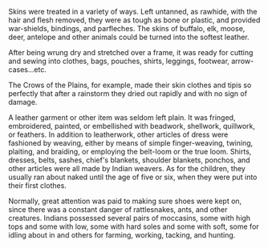 Skins were treated in a variety of ways. Left untanned, as rawhide, with the hair and flesh removed, they were as tough as bone or plastic, and provided war-shields, bindings, and parfleches. The skins of buffalo, elk, moose, deer, antelope and other animals could be turned into the softest leather.

After being wrung dry and stretched over a frame, it was ready for cutting and sewing into clothes, bags, pouches, shirts, leggings, footwear, arrow-cases...etc.

The Crows of the Plains, for example, made their skin clothes and tipis so perfectly that after a rainstorm they dried out rapidly and with no sign of damage.

A leather garment or other item was seldom left plain. It was fringed, embroidered, painted, or embellished with beadwork, shellwork, quillwork, or feathers. In addition to leatherwork, other articles of dress were fashioned by weaving, either by means of simple finger-weaving, twining, plaiting, and braiding, or employing the belt-loom or the true loom. Shirts, dresses, belts, sashes, chief's blankets, shoulder blankets, ponchos, and other articles were all made by Indian weavers. As for the children, they usually ran about naked until the age of five or six, when they were put into their first clothes.

Normally, great attention was paid to making sure shoes were kept on, since there was a constant danger of rattlesnakes, ants, and other creatures. Indians possessed several pairs of moccasins, some with high tops and some with low, some with hard soles and some with soft, some for idling about in and others for farming, working, tacking, and hunting.